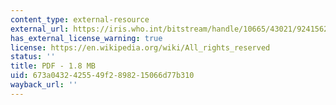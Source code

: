 ```yaml
---
content_type: external-resource
external_url: https://iris.who.int/bitstream/handle/10665/43021/9241562781.pdf?sequence=1&isAllowed=y
has_external_license_warning: true
license: https://en.wikipedia.org/wiki/All_rights_reserved
status: ''
title: PDF - 1.8 MB
uid: 673a0432-4255-49f2-8982-15066d77b310
wayback_url: ''
---
```

